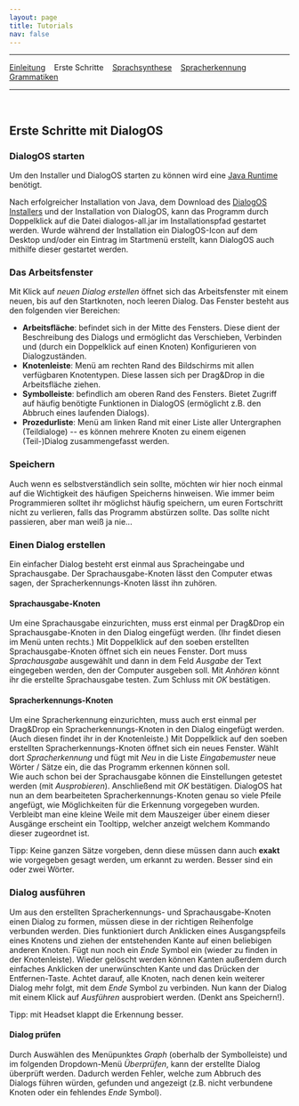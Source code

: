 ```yaml
---
layout: page
title: Tutorials
nav: false
---
```


---
[Einleitung](/tutorials.html) &nbsp;&nbsp; Erste Schritte &nbsp;&nbsp; [Sprachsynthese](sprachsynthese.html) &nbsp;&nbsp; [Spracherkennung](spracherkennung.html) &nbsp;&nbsp; [Grammatiken](grammatiken.html) &nbsp;&nbsp;

---
&nbsp;
## Erste Schritte mit DialogOS

###  DialogOS starten

Um den Installer und DialogOS starten zu können wird eine [Java Runtime](https://java.com/de/download/) benötigt. 

Nach erfolgreicher Installation von Java, dem Download des [DialogOS Installers](/download.html) 
und der Installation von DialogOS, kann das Programm durch Doppelklick auf die Datei dialogos-all.jar
im Installationspfad gestartet werden.
Wurde während der Installation ein DialogOS-Icon auf dem Desktop und/oder ein Eintrag im Startmenü erstellt, kann DialogOS auch 
mithilfe dieser gestartet werden.


### Das Arbeitsfenster
Mit Klick auf *neuen Dialog erstellen* öffnet sich das Arbeitsfenster mit einem neuen, bis auf den Startknoten, noch leeren Dialog. Das Fenster besteht aus den folgenden vier Bereichen:
- **Arbeitsfläche**: befindet sich in der Mitte des Fensters. Diese dient der Beschreibung des Dialogs und ermöglicht das Verschieben, Verbinden und (durch ein Doppelklick auf einen Knoten) Konfigurieren von Dialogzuständen. 
- **Knotenleiste**: Menü am rechten Rand des Bildschirms mit allen verfügbaren Knotentypen. Diese lassen sich per Drag&Drop in die Arbeitsfläche ziehen.
- **Symbolleiste**: befindlich am oberen Rand des Fensters. Bietet Zugriff auf häufig benötigte Funktionen in DialogOS (ermöglicht z.B. den Abbruch eines laufenden Dialogs).
- **Prozedurliste**: Menü am linken Rand mit einer Liste aller Untergraphen (Teildialoge) -- es können mehrere Knoten zu einem eigenen (Teil-)Dialog zusammengefasst werden. 

### Speichern
Auch wenn es selbstverständlich sein sollte, möchten wir hier noch einmal auf die Wichtigkeit des häufigen Speicherns hinweisen. Wie immer beim Programmieren solltet ihr möglichst häufig speichern, um euren Fortschritt nicht zu verlieren, falls das Programm abstürzen sollte. Das sollte nicht passieren, aber man weiß ja nie...

### Einen Dialog erstellen
Ein einfacher Dialog besteht erst einmal aus Spracheingabe und Sprachausgabe. Der Sprachausgabe-Knoten lässt den Computer etwas sagen, der Spracherkennungs-Knoten lässt ihn zuhören.

#### Sprachausgabe-Knoten
Um eine Sprachausgabe einzurichten, muss erst einmal per Drag&Drop ein Sprachausgabe-Knoten in den Dialog eingefügt werden. (Ihr findet diesen im Menü unten rechts.) 
Mit Doppelklick auf den soeben erstellten Sprachausgabe-Knoten öffnet sich ein neues Fenster. 
Dort muss *Sprachausgabe* ausgewählt und dann in dem Feld *Ausgabe* der Text eingegeben werden, den der Computer ausgeben soll. Mit *Anhören* könnt ihr die erstellte Sprachausgabe testen. Zum Schluss mit *OK* bestätigen.

#### Spracherkennungs-Knoten
Um eine Spracherkennung einzurichten, muss auch erst einmal per Drag&Drop ein Spracherkennungs-Knoten in den Dialog eingefügt werden. 
(Auch diesen findet ihr in der Knotenleiste.) Mit Doppelklick auf den soeben erstellten Spracherkennungs-Knoten öffnet sich ein neues Fenster. 
Wählt dort *Spracherkennung* und fügt mit *Neu* in die Liste *Eingabemuster* neue Wörter / Sätze ein, die das Programm erkennen können soll.  
Wie auch schon bei der Sprachausgabe können die Einstellungen getestet werden (mit *Ausprobieren*). Anschließend mit *OK* bestätigen. 
DialogOS hat nun an dem bearbeiteten Spracherkennungs-Knoten genau so viele Pfeile angefügt, wie Möglichkeiten für die Erkennung vorgegeben 
wurden. Verbleibt man eine kleine Weile mit dem Mauszeiger über einem dieser Ausgänge erscheint ein Tooltipp, welcher anzeigt welchem Kommando 
dieser zugeordnet ist. 

Tipp: Keine ganzen Sätze vorgeben, denn diese müssen dann auch **exakt** wie vorgegeben gesagt werden, um erkannt zu werden. Besser sind ein oder zwei Wörter.

### Dialog ausführen
Um aus den erstellten Spracherkennungs- und Sprachausgabe-Knoten einen Dialog zu formen, müssen diese in der richtigen Reihenfolge verbunden werden.
 Dies funktioniert durch Anklicken eines Ausgangspfeils eines Knotens und ziehen der entstehenden Kante auf einen beliebigen anderen Knoten. 
 Fügt nun noch ein *Ende* Symbol ein (wieder zu finden in der Knotenleiste). Wieder gelöscht werden können Kanten außerdem durch einfaches Anklicken der unerwünschten
 Kante und das Drücken der Entfernen-Taste.
 Achtet darauf, alle Knoten, nach denen kein weiterer Dialog mehr folgt, mit dem *Ende* Symbol zu verbinden. 
 Nun kann der Dialog mit einem Klick auf *Ausführen* ausprobiert werden. (Denkt ans Speichern!). 

Tipp: mit Headset klappt die Erkennung besser.

#### Dialog prüfen
Durch Auswählen des Menüpunktes *Graph* (oberhalb der Symbolleiste) und im folgenden Dropdown-Menü *Überprüfen*, kann der erstellte Dialog überprüft werden. 
Dadurch werden Fehler, welche zum Abbruch des Dialogs führen würden, gefunden und angezeigt (z.B. nicht verbundene Knoten oder ein fehlendes *Ende* Symbol).





